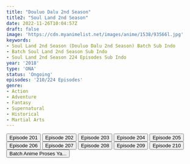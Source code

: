 ```yaml
---
title: "Douluo Dalu 2nd Season"
title2: "Soul Land 2nd Season"
date: 2022-11-26T10:04:57Z
draft: false
image: 'https://cdn.myanimelist.net/images/anime/1538/93566l.jpg'
keywords:
- Soul Land 2nd Season (Douluo Dalu 2nd Season) Batch Sub Indo
- Batch Soul Land 2nd Season Sub Indo
- Soul Land 2nd Season 224 Episodes Sub Indo
year: '2018'
type: 'ONA'
status: 'Ongoing'
episodes: '210/224 Episodes'
genre:
- Action
- Adventure
- Fantasy
- Supernatural
- Historical
- Martial Arts
---
```


<div class="d-g gg-10">
<div class="d-g gg-5 gtc-r ai-c">
<button onclick="window.open('?arc=cZtpRKWn5S_20220924/201/MP4/Kuramanime-SOULLD_S2-201-480p-Anichin','_blank')">Episode 201</button>
<button onclick="window.open('?arc=3TlhWbpK4y_20221001/202/MP4/Kuramanime-SOULLD_S2-202-480p-Anichin','_blank')">Episode 202</button>
<button onclick="window.open('?arc=uZzrLKApiI_20221008/203/MP4/Kuramanime-SOULLD_S2-203-480p-Anichin','_blank')">Episode 203</button>
<button onclick="window.open('?arc=0dXiuh6Y9T_20221015/204/MP4/Kuramanime-SOULLD_S2-204-480p-Anichin','_blank')">Episode 204</button>
<button onclick="window.open('?arc=izT5FKBGW9_20221022/205/MP4/Kuramanime-SOULLD_S2-205-480p-Anichin','_blank')">Episode 205</button>
<button onclick="window.open('?arc=GcqbMiNEeu_20221029/206/MP4/Kuramanime-SOULLD_S2-206-480p-Anichin','_blank')">Episode 206</button>
<button onclick="window.open('?arc=y2O4wVLh39_20221105/207/MP4/Kuramanime-SOULLD_S2-207-480p-Anichin','_blank')">Episode 207</button>
<button onclick="window.open('?arc=SdbErXMcMT_20221112/208/MP4/Kuramanime-SOULLD_S2-208-480p-Anichin','_blank')">Episode 208</button>
<button onclick="window.open('?arc=LMTOkgT9Z8_20221119/209/MP4/Kuramanime-SOULLD_S2-209-480p-Anichin','_blank')">Episode 209</button>
<button onclick="window.open('?arc=kC1aXErc3J_20221126/210/MP4/Kuramanime-SOULLD_S2-210-480p-Anichin','_blank')">Episode 210</button>
</div>
<div class="d-g gg-5 gtc-r ai-c">
<button onclick="window.open('#','_blank')">Batch Anime Proses Ya...</button>
</div>
</div>